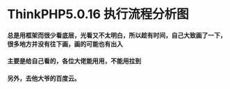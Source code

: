 ThinkPHP5.0.16 执行流程分析图
===

#### 总是用框架而很少看底层，光看又不太明白，所以趁有时间，自己大致画了一下，很多地方并没有往下画，画的可能也有出入

#### **主要是给自己看的，各位大佬能用用，不能用拉到**

#### 另外，去他大爷的百度云。